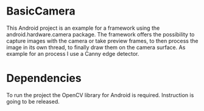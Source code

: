 # BasicCamera
This Android project is an example for a framework using the android.hardware.camera package.
The framework offers the possibility to capture images with the camera or take preview frames,
to then process the image in its own thread, to finally draw them on the camera surface.
As example for an process I use a Canny edge detector.

# Dependencies
To run the project the OpenCV library for Android is required. Instruction is going to be released.
